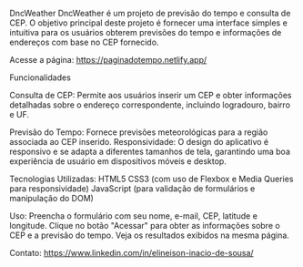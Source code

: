 DncWeather
DncWeather é um projeto de previsão do tempo e consulta de CEP. O objetivo principal deste projeto é fornecer uma interface simples e intuitiva para os usuários obterem previsões do tempo e informações de endereços com base no CEP fornecido.

Acesse a página:
https://paginadotempo.netlify.app/

Funcionalidades

Consulta de CEP: 
Permite aos usuários inserir um CEP e obter informações detalhadas sobre o endereço correspondente, incluindo logradouro, bairro e UF.

Previsão do Tempo: 
Fornece previsões meteorológicas para a região associada ao CEP inserido.
Responsividade:
O design do aplicativo é responsivo e se adapta a diferentes tamanhos de tela, garantindo uma boa experiência de usuário em dispositivos móveis e desktop.

Tecnologias Utilizadas:
HTML5
CSS3 (com uso de Flexbox e Media Queries para responsividade)
JavaScript (para validação de formulários e manipulação do DOM)

Uso:
Preencha o formulário com seu nome, e-mail, CEP, latitude e longitude.
Clique no botão "Acessar" para obter as informações sobre o CEP e a previsão do tempo.
Veja os resultados exibidos na mesma página.

Contato:
https://www.linkedin.com/in/elineison-inacio-de-sousa/

